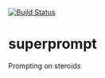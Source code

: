 [![Build Status](https://travis-ci.org/ddorn/superprompt.svg?branch=v1.1.0)](https://travis-ci.org/ddorn/superprompt)

# superprompt

Prompting on steroids